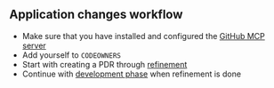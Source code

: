 ## Application changes workflow

- Make sure that you have installed and configured the [GitHub MCP server](https://github.com/github/github-mcp-server)
- Add yourself to `CODEOWNERS`
- Start with creating a PDR through [refinement](./states/00-refinement.md)
- Continue with [development phase](./states/01-development.md) when refinement is done
